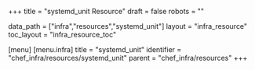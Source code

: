+++
title = "systemd_unit Resource"
draft = false
robots = ""

data_path = ["infra","resources","systemd_unit"]
layout = "infra_resource"
toc_layout = "infra_resource_toc"

[menu]
  [menu.infra]
    title = "systemd_unit"
    identifier = "chef_infra/resources/systemd_unit"
    parent = "chef_infra/resources"
+++

<!-- The contents of this page are automatically generated from the systemd_unit.yaml file in the data/infra/resources directory. -->
<!-- To suggest a change, edit the https://github.com/chef/chef/blob/main/lib/chef/resource/systemd_unit.rb file and submit a pull request to the https://github.com/chef/chef repository. -->
<!-- markdownlint-disable-file -->

